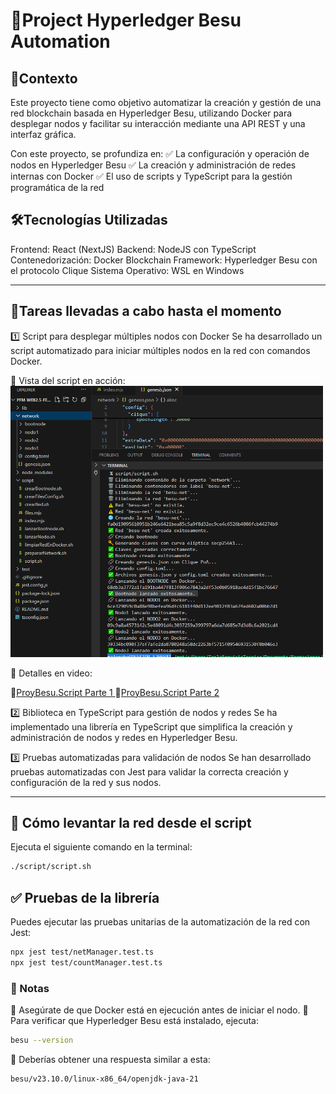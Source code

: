 # 🚀Project Hyperledger Besu Automation

## 📌Contexto
Este proyecto tiene como objetivo automatizar la creación y gestión de una red blockchain basada en Hyperledger Besu, utilizando Docker para desplegar nodos y facilitar su interacción mediante una API REST y una interfaz gráfica.

Con este proyecto, se profundiza en:
✅ La configuración y operación de nodos en Hyperledger Besu
✅ La creación y administración de redes internas con Docker
✅ El uso de scripts y TypeScript para la gestión programática de la red

## 🛠️Tecnologías Utilizadas
Frontend: React (NextJS)
Backend: NodeJS con TypeScript
Contenedorización: Docker
Blockchain Framework: Hyperledger Besu con el protocolo Clique
Sistema Operativo: WSL en Windows

***

## 📌Tareas llevadas a cabo hasta el momento
1️⃣ Script para desplegar múltiples nodos con Docker
Se ha desarrollado un script automatizado para iniciar múltiples nodos en la red con comandos Docker.

📌 Vista del script en acción:
<img src="screens/script.png" alt="script" width="500"/>

🔗 Detalles en video:

🎥[ProyBesu.Script Parte 1 ](https://www.loom.com/share/fd374917eff54865ae687fd43c1ada59?sid=dcad4971-9acd-4aef-8f9f-9885bc4a693e)
🎥[ProyBesu.Script Parte 2 ](https://www.loom.com/share/244a1c4fb19140118f4a00d5ce6bdbf4?sid=4eb2697b-51e1-4e95-b365-149359aaac5d)


2️⃣ Biblioteca en TypeScript para gestión de nodos y redes
Se ha implementado una librería en TypeScript que simplifica la creación y administración de nodos y redes en Hyperledger Besu.

3️⃣ Pruebas automatizadas para validación de nodos
Se han desarrollado pruebas automatizadas con Jest para validar la correcta creación y configuración de la red y sus nodos.

***

## 🚀 Cómo levantar la red desde el script
Ejecuta el siguiente comando en la terminal:
```sh 
./script/script.sh 
```

## ✅ Pruebas de la librería
Puedes ejecutar las pruebas unitarias de la automatización de la red con Jest:
```sh 
npx jest test/netManager.test.ts
npx jest test/countManager.test.ts
```

### 📄 Notas
🔹 Asegúrate de que Docker está en ejecución antes de iniciar el nodo.
🔹 Para verificar que Hyperledger Besu está instalado, ejecuta:
```sh 
besu --version
```
🔹 Deberías obtener una respuesta similar a esta:
```sh 
besu/v23.10.0/linux-x86_64/openjdk-java-21
```
